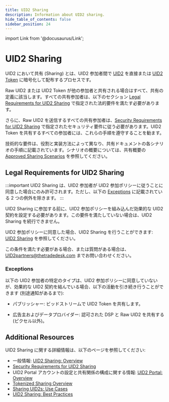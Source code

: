 ```yaml
---
title: UID2 Sharing
description: Information about UID2 sharing.
hide_table_of_contents: false
sidebar_position: 24
---
```


import Link from '@docusaurus/Link';

# UID2 Sharing

UID2 において共有 (Sharing) とは、UID2 参加者間で [UID2](../ref-info/glossary-uid.md#gl-raw-uid2) を直接または [UID2 Token](../ref-info/glossary-uid.md#gl-raw-uid2) に暗号化して配布するプロセスです。

Raw UID2 または UID2 Token が他の参加者と共有される場合はすべて、共有の定義に該当します。すべての共有参加者は、以下のセクション [Legal Requirements for UID2 Sharing](#legal-requirements-for-uid2-sharing) で指定された法的要件を満たす必要があります。

さらに、Raw UID2 を送信するすべての共有参加者は、[Security Requirements for UID2 Sharing](../sharing/sharing-security) で指定されたセキュリティ要件に従う必要があります。UID2 Token を共有するすべての参加者には、これらの手順を遵守することを勧ます。

技術的な要件は、役割と実装方法によって異なり、共有ドキュメントの各シナリオの手順に記載されています。シナリオの概要については、共有概要の [Approved Sharing Scenarios](sharing/sharing-overview.md#approved-sharing-scenarios) を参照してください。

## Legal Requirements for UID2 Sharing

:::important
UID2 Sharing は、UID2 参加者が UID2 参加ポリシーに従うことに同意した場合にのみ許可されます。ただし、以下の [Exceptions](#exceptions) に記載されている 2 つの例外を除きます。
:::

UID2 Sharing に参加する前に、UID2 参加ポリシーを組み込んだ効果的な UID2 契約を設定する必要があります。この要件を満たしていない場合は、UID2 Sharing を続行できません。

UID2 参加ポリシーに同意した場合、UID2 Sharing を行うことができます: [UID2 Sharing](/docs/category/uid2-sharing) を参照してください。

この条件を満たす必要がある場合、または質問がある場合は、[UID2partners@thetradedesk.com](mailto:UID2partners@thetradedesk.com) までお問い合わせください。

### Exceptions

以下の UID2 参加者の特定のタイプは、UID2 参加ポリシーに同意していないが、効果的な UID2 契約を結んでいる場合、以下の活動を引き続き行うことができます (別途通知があるまで):

- パブリッシャー: ビッドストリームで UID2 Token を共有します。

- 広告主およびデータプロバイダー: 認可された DSP と Raw UID2 を共有する (ピクセル以外)。

## Additional Resources

UID2 Sharing に関する詳細情報は、以下のページを参照してください:

- 一般情報: [UID2 Sharing: Overview](../sharing/sharing-overview.md)
- [Security Requirements for UID2 Sharing](../sharing/sharing-security)
- UID2 Portal アカウントの設定と共有関係の構成に関する情報: [UID2 Portal: Overview](../portal/portal-overview.md)
- [Tokenized Sharing Overview](../sharing/sharing-tokenized-overview.md)
- [Sharing UID2s: Use Cases](../sharing/sharing-use-cases.md)
- [UID2 Sharing: Best Practices](../sharing/sharing-best-practices.md)
